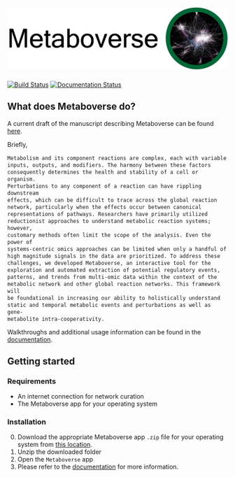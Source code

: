# ![Metaboverse](https://raw.githubusercontent.com/Metaboverse/Metaboverse/master/docs/content/images/metaboverse_banner.png)

[![Build Status](https://travis-ci.org/Metaboverse/Metaboverse.svg?branch=master)](https://travis-ci.org/Metaboverse/Metaboverse)
[![Documentation Status](https://readthedocs.org/projects/metaboverse/badge/?version=latest)](https://metaboverse.readthedocs.io/en/latest/?badge=latest)

## What does Metaboverse do?
A current draft of the manuscript describing Metaboverse can be found [here](https://github.com/Metaboverse/manuscript/blob/master/output/manuscript.pdf).

Briefly,    
```
Metabolism and its component reactions are complex, each with variable
inputs, outputs, and modifiers. The harmony between these factors
consequently determines the health and stability of a cell or organism.
Perturbations to any component of a reaction can have rippling downstream
effects, which can be difficult to trace across the global reaction
network, particularly when the effects occur between canonical
representations of pathways. Researchers have primarily utilized
reductionist approaches to understand metabolic reaction systems; however,
customary methods often limit the scope of the analysis. Even the power of
systems-centric omics approaches can be limited when only a handful of
high magnitude signals in the data are prioritized. To address these
challenges, we developed Metaboverse, an interactive tool for the
exploration and automated extraction of potential regulatory events,
patterns, and trends from multi-omic data within the context of the
metabolic network and other global reaction networks. This framework will
be foundational in increasing our ability to holistically understand
static and temporal metabolic events and perturbations as well as gene-
metabolite intra-cooperativity.
```
Walkthroughs and additional usage information can be found in the [documentation](https://metaboverse.readthedocs.io/en/latest).

## Getting started

### Requirements
- An internet connection for network curation
- The Metaboverse app for your operating system

### Installation
0. Download the appropriate Metaboverse app `.zip` file for your operating system from [this location](https://github.com/Metaboverse/Metaboverse/releases/latest).
1. Unzip the downloaded folder
2. Open the `Metaboverse` app
3. Please refer to the [documentation](https://metaboverse.readthedocs.io/en/latest/content/general-usage.html) for more information.
